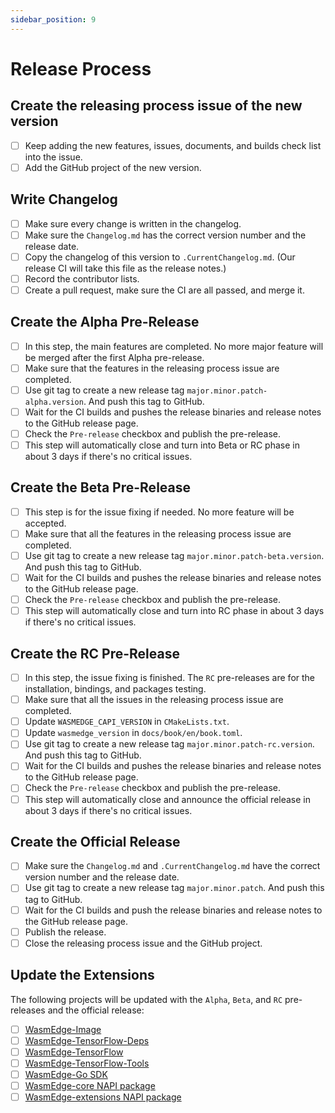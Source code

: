 ```yaml
---
sidebar_position: 9
---
```


# Release Process

## Create the releasing process issue of the new version

-   [ ] Keep adding the new features, issues, documents, and builds check list into the issue.
-   [ ] Add the GitHub project of the new version.

## Write Changelog

-   [ ] Make sure every change is written in the changelog.
-   [ ] Make sure the `Changelog.md` has the correct version number and the release date.
-   [ ] Copy the changelog of this version to `.CurrentChangelog.md`. (Our release CI will take this file as the release notes.)
-   [ ] Record the contributor lists.
-   [ ] Create a pull request, make sure the CI are all passed, and merge it.

## Create the Alpha Pre-Release

-   [ ] In this step, the main features are completed. No more major feature will be merged after the first Alpha pre-release.
-   [ ] Make sure that the features in the releasing process issue are completed.
-   [ ] Use git tag to create a new release tag `major.minor.patch-alpha.version`. And push this tag to GitHub.
-   [ ] Wait for the CI builds and pushes the release binaries and release notes to the GitHub release page.
-   [ ] Check the `Pre-release` checkbox and publish the pre-release.
-   [ ] This step will automatically close and turn into Beta or RC phase in about 3 days if there's no critical issues.

## Create the Beta Pre-Release

-   [ ] This step is for the issue fixing if needed. No more feature will be accepted.
-   [ ] Make sure that all the features in the releasing process issue are completed.
-   [ ] Use git tag to create a new release tag `major.minor.patch-beta.version`. And push this tag to GitHub.
-   [ ] Wait for the CI builds and pushes the release binaries and release notes to the GitHub release page.
-   [ ] Check the `Pre-release` checkbox and publish the pre-release.
-   [ ] This step will automatically close and turn into RC phase in about 3 days if there's no critical issues.

## Create the RC Pre-Release

-   [ ] In this step, the issue fixing is finished. The `RC` pre-releases are for the installation, bindings, and packages testing.
-   [ ] Make sure that all the issues in the releasing process issue are completed.
-   [ ] Update `WASMEDGE_CAPI_VERSION` in `CMakeLists.txt`.
-   [ ] Update `wasmedge_version` in `docs/book/en/book.toml`.
-   [ ] Use git tag to create a new release tag `major.minor.patch-rc.version`. And push this tag to GitHub.
-   [ ] Wait for the CI builds and pushes the release binaries and release notes to the GitHub release page.
-   [ ] Check the `Pre-release` checkbox and publish the pre-release.
-   [ ] This step will automatically close and announce the official release in about 3 days if there's no critical issues.

## Create the Official Release

-   [ ] Make sure the `Changelog.md` and `.CurrentChangelog.md` have the correct version number and the release date.
-   [ ] Use git tag to create a new release tag `major.minor.patch`. And push this tag to GitHub.
-   [ ] Wait for the CI builds and push the release binaries and release notes to the GitHub release page.
-   [ ] Publish the release.
-   [ ] Close the releasing process issue and the GitHub project.

## Update the Extensions

The following projects will be updated with the `Alpha`, `Beta`, and `RC` pre-releases and the official release:

-   [ ] [WasmEdge-Image](https://github.com/second-state/WasmEdge-image)
-   [ ] [WasmEdge-TensorFlow-Deps](https://github.com/second-state/WasmEdge-tensorflow-deps)
-   [ ] [WasmEdge-TensorFlow](https://github.com/second-state/WasmEdge-tensorflow)
-   [ ] [WasmEdge-TensorFlow-Tools](https://github.com/second-state/WasmEdge-tensorflow-tools)
-   [ ] [WasmEdge-Go SDK](https://github.com/second-state/WasmEdge-go)
-   [ ] [WasmEdge-core NAPI package](https://github.com/second-state/wasmedge-core)
-   [ ] [WasmEdge-extensions NAPI package](https://github.com/second-state/wasmedge-extensions)
